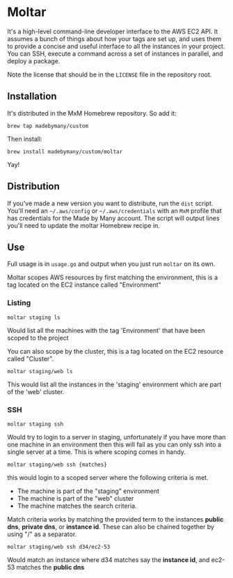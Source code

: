 # Moltar

It's a high-level command-line developer interface to the AWS EC2 API. It assumes a bunch of things about how your tags are set up, and uses them to provide a concise and useful interface to all the instances in your project. You can SSH, execute a command across a set of instances in parallel, and deploy a package.

Note the license that should be in the `LICENSE` file in the repository root.

## Installation

It's distributed in the MxM Homebrew repository. So add it:

```
brew tap madebymany/custom
```

Then install:

```
brew install madebymany/custom/moltar
```

Yay!

## Distribution

If you've made a new version you want to distribute, run the `dist` script. You'll need an `~/.aws/config` or `~/.aws/credentials` with an `MxM` profile that has credentials for the Made by Many account. The script will output lines you'll need to update the moltar Homebrew recipe in.


## Use

Full usage is in `usage.go` and output when you just run `moltar` on its own.

Moltar scopes AWS resources by first matching the environment, this is a tag located on the EC2 instance called "Environment"

### Listing

```moltar staging ls```

Would list all the machines with the tag 'Environment' that have been scoped to the project

You can also scope by the cluster, this is a tag located on the EC2 resource called "Cluster".

```moltar staging/web ls```

This would list all the instances in the 'staging' environment which are part of the 'web' cluster.

### SSH

```moltar staging ssh```

Would try to login to a server in staging, unfortunately if you have more than one machine in an environment then this will fail as you can only ssh into a single server at a time. This is where scoping comes in handy.

```moltar staging/web ssh {matches}```

this would login to a scoped server where the following criteria is met.

- The machine is part of the "staging" environment
- The machine is part of the "web" cluster
- The machine matches the search criteria.

Match criteria works by matching the provided term to the instances **public dns**, **private dns**, or **instance id**. These can also be chained together by using "/" as a separator.

```moltar staging/web ssh d34/ec2-53```

Would match an instance where d34 matches say the **instance id**, and ec2-53 matches the **public dns**
